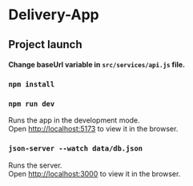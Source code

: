 # Delivery-App

## Project launch
#### Change baseUrl variable in ```src/services/api.js``` file.
### `npm install`

### `npm run dev`

Runs the app in the development mode.\
Open [http://localhost:5173](http://localhost:5173) to view it in the browser.

### `json-server --watch data/db.json`
Runs the server.\
Open [http://localhost:3000](http://localhost:3000) to view it in the browser.
